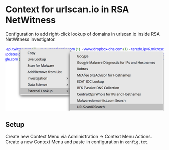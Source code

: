 # Context for urlscan.io in RSA NetWitness
Configuration to add right-click lookup of domains in urlscan.io inside RSA NetWitness investigator.

![screenshot](https://raw.githubusercontent.com/tuckner/netwitness-urlscan/master/example.png)

## Setup

Create new Context Menu via Administration -> Context Menu Actions. Create a new Context Menu and paste in configuration in ```config.txt```.
